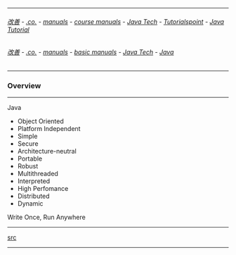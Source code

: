 
---

###### [改善](https://github.com/ttltrk/0C/blob/master/README.MD) - [.co.](https://github.com/ttltrk/PRG/blob/master/CODING.MD) - [manuals](https://github.com/ttltrk/PRG/blob/master/MAN.MD) - [course manuals](https://github.com/ttltrk/PRG/blob/master/COUR_MAN.MD) - [Java Tech](https://github.com/ttltrk/PRG/blob/master/JAVA/DOC/CM/JT.MD) - [Tutorialspoint](https://github.com/ttltrk/PRG/blob/master/JAVA/DOC/CM/TTP.MD) - [Java Tutorial](https://github.com/ttltrk/PRG/blob/master/JAVA/DOC/BJM/BJM.MD)

###### [改善](https://github.com/ttltrk/0C/blob/master/README.MD) - [.co.](https://github.com/ttltrk/PRG/blob/master/CODING.MD) - [manuals](https://github.com/ttltrk/PRG/blob/master/MAN.MD) - [basic manuals](https://github.com/ttltrk/PRG/blob/master/MANUALS.MD) - [Java Tech](https://github.com/ttltrk/PRG/blob/master/JAVA/DOC/JT/JT.MD) - [Java](https://github.com/ttltrk/PRG/blob/master/JAVA/DOC/OJM/OJM.MD)

---

### Overview

---

Java 

  * Object Oriented
  * Platform Independent
  * Simple
  * Secure
  * Architecture-neutral
  * Portable
  * Robust
  * Multithreaded
  * Interpreted
  * High Perfomance
  * Distributed
  * Dynamic
  
  Write Once, Run Anywhere

---

[src](https://www.tutorialspoint.com/java/java_overview.htm)

---
